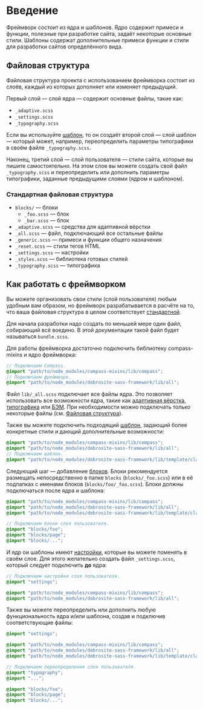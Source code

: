 # Введение

Фреймворк состоит из ядра и шаблонов.
Ядро содержит примеси и функции, полезные при разработке сайта, задаёт некоторые основные стили.
Шаблоны содержат дополнительные примеси функции и стили для разработки сайтов определённого вида. 

## Файловая структура

Файловая структура проекта с использованием фреймворка состоит из слоёв, каждый из которых дополняет
или изменяет предыдущий.

Первый слой — слой ядра — содержит основные файлы, такие как:

- `_adaptive.scss`
- `_settings.scss`
- `_typography.scss`

Если вы используйте [шаблон](templates.ru.md), то он создаёт второй слой — слой шаблон — который
может, например, переопределить параметры типографики в своём файле `_typography.scss`.

Наконец, третий слой — слой пользователя — стили сайта, которые вы пишите самостоятельно. На этом
слое вы можете создать свой файл `_typography.scss` и переопределить или дополнить параметры
типографики, заданные предыдущими слоями (ядром и шаблоном).

### Стандартная файловая структура 

- `blocks/` — блоки
  - `_foo.scss` — блок
  - `_bar.scss` — блок
- `_adaptive.scss` — средства для адаптивной вёрстки
- `_all.scss` — файл, подключающий все остальные файлы
- `_generic.scss` — примеси и функции общего назначения
- `_reset.scss` — стили тегов HTML
- `_settings.scss` — настройки
- `_styles.scss` — библиотека готовых стилей
- `_typography.scss` — типографика

## Как работать с фреймворком

Вы можете организовать свои стили (слой пользователя) любым удобным вам образом, но фреймворк
разрабатывается в расчёте на то, что ваша файловая структура в целом соответствует
[стандартной](#Стандартная-файловая-структура).

Для начала разработки надо создать по меньшей мере один файл, собирающий всё воедино. В этой
документации такой файл будет называться `bundle.scss`.

Для работы фреймворка достаточно подключить библиотеку compass-mixins и ядро фреймворка:

```scss
// Подключаем Compass.
@import "path/to/node_modules/compass-mixins/lib/compass";
// Подключаем фреймворк.
@import "path/to/node_modules/dobrosite-sass-framework/lib/all";
```

Файл `lib/_all.scss` подключает все файлы ядра. Это позволяет использовать все возможности ядра,
такие как [адаптивная вёрстка](adaptive.ru.md), [типографика](typography.ru.md) или
[БЭМ](bem.ru.md). При необходимости можно подключать только некоторые файлы (см.
[Файловая структура](#Файловая-структура)).

Также вы можете подключить подходящий [шаблон](templates.ru.md), задающий более конкретные стили и
дающий дополнительные возможности:

```scss
@import "path/to/node_modules/compass-mixins/lib/compass";
@import "path/to/node_modules/dobrosite-sass-framework/lib/all";
// Подключаем шаблон.
@import "path/to/node_modules/dobrosite-sass-framework/lib/template/classic/all";
```

Следующий шаг — добавление [блоков](bem.ru.md). Блоки рекомендуется размещать непосредственно в
папке `blocks` (`blocks/_foo.scss`) или в её подпапках с именами блоков (`blocks/foo/_foo.scss`).
Блоки должны подключаться после ядра и шаблона:

```scss
@import "path/to/node_modules/compass-mixins/lib/compass";
@import "path/to/node_modules/dobrosite-sass-framework/lib/all";
@import "path/to/node_modules/dobrosite-sass-framework/lib/template/classic/all";

// Подключаем блоки слоя пользователя.
@import "blocks/foo";
@import "blocks/page";
@import "blocks/...";
```

И ядр ои шаблоны имеют [настройки](settings.ru.md), которые вы можете поменять в своём слое. Для
этого желательно создать файл `_settings.scss`, который следует подключить **до** ядра:

```scss
// Подключаем настройки слоя пользователя.
@import "settings";

@import "path/to/node_modules/compass-mixins/lib/compass";
@import "path/to/node_modules/dobrosite-sass-framework/lib/all";
```

Также вы можете переопределить или дополнить любую функциональность ядра и/или шаблона, создав и
подключив соответствующие файлы:

```scss
@import "settings";

@import "path/to/node_modules/compass-mixins/lib/compass";
@import "path/to/node_modules/dobrosite-sass-framework/lib/all";
@import "path/to/node_modules/dobrosite-sass-framework/lib/template/classic/all";

// Подключаем переопределения слоя пользователя.
@import "typography";
@import "...";

@import "blocks/foo";
@import "blocks/page";
@import "blocks/...";
```
